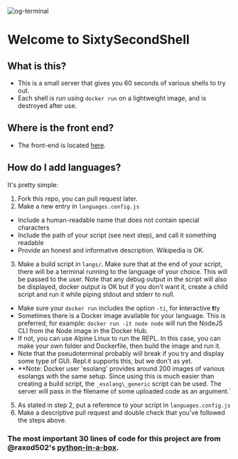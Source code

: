 ![og-terminal](https://user-images.githubusercontent.com/28996247/125796870-7e9b0206-70b5-4342-9ad2-83b343088a14.png)

# Welcome to SixtySecondShell

## What is this?
- This is a small server that gives you 60 seconds of various shells to try out.
- Each shell is run using `docker run` on a lightweight image, and is destroyed after use.

## Where is the front end?
- The front-end is located [here](https://github.com/shaunakg/sixty-seconds-of-python-frontend).

## How do I add languages?
It's pretty simple:
1. Fork this repo, you can pull request later.
2. Make a new entry in `languages.config.js`
  - Include a human-readable name that does not contain special characters
  - Include the path of your script (see next step), and call it something readable
  - Provide an honest and informative description. Wikipedia is OK.
3. Make a build script in `langs/`. Make sure that at the end of your script, there will be a terminal running to the language of your choice. This will be passed to the user. Note that any debug output in the script will also be displayed, docker output is OK but if you don't want it, create a child script and run it while piping stdout and stderr to null.
  - Make sure your `docker run` includes the option `-ti`, for **i**nteractive **t**ty
  - Sometimes there is a Docker image available for your language. This is preferred, for example: `docker run -it node node` will run the NodeJS CLI from the Node image in the Docker Hub.
  - If not, you can use Alpine Linux to run the REPL. In this case, you can make your own folder and Dockerfile, then build the image and run it.
  - Note that the pseudoterminal probably will break if you try and display some type of GUI. Repl.it supports this, but we don't as yet.
  - **Note: Docker user 'esolang' provides around 200 images of various esolangs with the same setup. Since using this is much easier than creating a build script, the `_esolang\_generic` script can be used. The server will pass in the filename of some uploaded code as an argument.`
5. As stated in step 2, put a reference to your script in `languages.config.js`
6. Make a descriptive pull request and double check that you've followed the steps above.

### The most important 30 lines of code for this project are from @raxod502's [python-in-a-box](https://github.com/raxod502/python-in-a-box).
